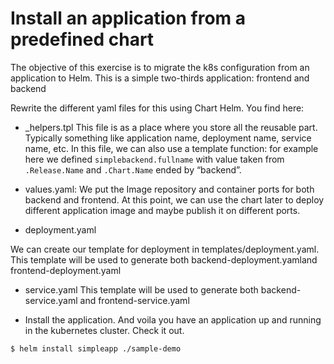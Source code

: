 #  Install an application from a predefined chart

The objective of this exercise is to migrate the k8s configuration from an application to Helm.
This is a simple two-thirds application: frontend and backend

Rewrite the different yaml files for this using Chart Helm. You find here:

- _helpers.tpl
 This file is as a place where you store all the reusable part. Typically something like application name, deployment name, service name, etc. In this file, we can also use a template function: for example here we defined `simplebackend.fullname` with value taken from `.Release.Name` and `.Chart.Name` ended by “backend”. 


- values.yaml: 
We put the Image repository and container ports for both backend and frontend. At this point, we can use the chart later to deploy different application image and maybe publish it on different ports.

- deployment.yaml

We can create our template for deployment in templates/deployment.yaml. This template will be used to generate both backend-deployment.yamland frontend-deployment.yaml

- service.yaml
This template will be used to generate both backend-service.yaml and frontend-service.yaml 

- Install the application. And voila you have an application up and running in the kubernetes cluster. Check it out.
```sh
$ helm install simpleapp ./sample-demo
```